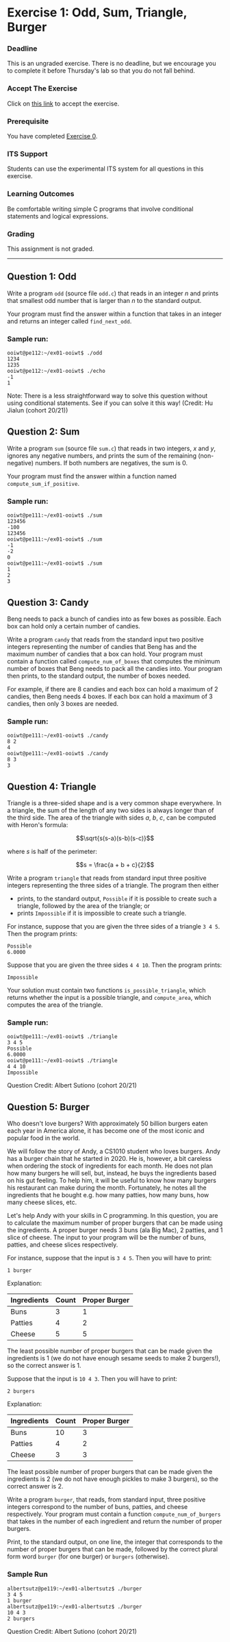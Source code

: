 # Exercise 1: Odd, Sum, Triangle, Burger

### Deadline

This is an ungraded exercise.  There is no deadline, but we encourage you to complete it before Thursday's lab so that you do not fall behind.

### Accept The Exercise

Click on [this link](https://classroom.github.com/a/zy46xTMH) to accept the exercise.

### Prerequisite

You have completed [Exercise 0](ex00.md). 

### ITS Support

Students can use the experimental ITS system for all questions in this exercise.

### Learning Outcomes

Be comfortable writing simple C programs that involve conditional statements and logical expressions.

### Grading

This assignment is not graded.

-------

## Question 1: Odd

Write a program `odd` (source file `odd.c`) that reads in an integer $n$ and prints that smallest odd number that is larger than $n$ to the standard output.

Your program must find the answer within a function that takes in an integer and returns an integer called `find_next_odd`.

### Sample run:

```
ooiwt@pe112:~/ex01-ooiwt$ ./odd
1234
1235
ooiwt@pe112:~/ex01-ooiwt$ ./echo
-1
1
```

Note: There is a less straightforward way to solve this question without using conditional statements.  See if you can solve it this way! (Credit: Hu Jialun (cohort 20/21))

## Question 2: Sum

Write a program `sum` (source file `sum.c`) that reads in two integers, $x$ and $y$, ignores any negative numbers, and prints the sum of the remaining (non-negative) numbers.  If both numbers are negatives, the sum is 0.

Your program must find the answer within a function named `compute_sum_if_positive`.

### Sample run:

```
ooiwt@pe111:~/ex01-ooiwt$ ./sum
123456
-100
123456
ooiwt@pe111:~/ex01-ooiwt$ ./sum
-1
-2
0
ooiwt@pe111:~/ex01-ooiwt$ ./sum
1
2
3
```

## Question 3: Candy

Beng needs to pack a bunch of candies into as few boxes as possible.  Each box can hold only a certain number of candies.

Write a program `candy` that reads from the standard input two positive integers representing the number of candies that Beng has and the maximum number of candies that a box can hold.  Your program must contain a function called `compute_num_of_boxes` that computes the minimum number of boxes that Beng needs to pack all the candies into.  Your program then prints, to the standard output, the number of boxes needed.

For example, if there are 8 candies and each box can hold a maximum of 2 candies, then Beng needs 4 boxes.  If each box can hold a maximum of 3 candies, then only 3 boxes are needed.

### Sample run:

```
ooiwt@pe111:~/ex01-ooiwt$ ./candy
8 2
4
ooiwt@pe111:~/ex01-ooiwt$ ./candy
8 3
3
```

## Question 4: Triangle

Triangle is a three-sided shape and is a very common shape everywhere.  In a triangle, the sum of the length of any two sides is always longer than of the third side.  The area of the triangle with sides $a$, $b$, $c$, can be computed with Heron's formula:

$$\sqrt{s(s-a)(s-b)(s-c)}$$

where $s$ is half of the perimeter:

$$s = \frac{a + b + c}{2}$$

Write a program `triangle` that reads from standard input three positive integers representing the three sides of a triangle.  The program then either
- prints, to the standard output, `Possible` if it is possible to create such a triangle, followed by the area of the triangle; or
- prints `Impossible` if it is impossible to create such a triangle.

For instance, suppose that you are given the three sides of a triangle `3 4 5`. Then the program prints:
```
Possible
6.0000
```

Suppose that you are given the three sides `4 4 10`. Then the program prints:
```
Impossible
```

Your solution must contain two functions `is_possible_triangle`, which returns whether the input is a possible triangle, and `compute_area`, which computes the area of the triangle.

### Sample run:

```
ooiwt@pe111:~/ex01-ooiwt$ ./triangle
3 4 5
Possible
6.0000
ooiwt@pe111:~/ex01-ooiwt$ ./triangle
4 4 10
Impossible
```

Question Credit: Albert Sutiono (cohort 20/21)

## Question 5: Burger

Who doesn't love burgers? With approximately 50 billion burgers eaten each year in America alone, it has become one of the most iconic and popular food in the world.

We will follow the story of Andy, a CS1010 student who loves burgers. Andy has a burger chain that he started in 2020.  He is, however, a bit careless when ordering the stock of ingredients for each month. He does not plan how many burgers he will sell, but, instead, he buys the ingredients based on his gut feeling. To help him, it will be useful to know how many burgers his restaurant can make during the month. Fortunately, he notes all the ingredients that he bought e.g. how many patties, how many buns, how many cheese slices, etc.

Let's help Andy with your skills in C programming. In this question, you are to calculate the maximum number of proper burgers that can be made using the ingredients.   A proper burger needs 3 buns (ala Big Mac), 2 patties, and 1 slice of cheese. The input to your program will be the number of buns, patties, and cheese slices respectively.

For instance, suppose that the input is `3 4 5`. Then you will have to print:
```
1 burger
```

Explanation:

| Ingredients  | Count | Proper Burger |
|--------------|-------|---------------|
| Buns         | 3    | 1             |
| Patties      | 4    | 2            |
| Cheese       | 5    | 5            |

The least possible number of proper burgers that can be made given the ingredients is 1 (we do not have enough sesame seeds to make 2 burgers!), so the correct answer is 1.

Suppose that the input is `10 4 3`. Then you will have to print:
```
2 burgers
```

Explanation:

| Ingredients  | Count | Proper Burger |
|--------------|-------|---------------|
| Buns         | 10    | 3             |
| Patties      | 4     | 2             |
| Cheese       | 3     | 3             |

The least possible number of proper burgers that can be made given the ingredients is 2 (we do not have enough pickles to make 3 burgers), so the correct answer is 2.

Write a program `burger`, that reads, from standard input, three positive integers correspond to the number of buns, patties, and cheese respectively.  Your program must contain a function `compute_num_of_burgers` that takes in the number of each ingredient and return the number of proper burgers.

Print, to the standard output, on one line, the integer that corresponds to the number of proper burgers that can be made, followed by the correct plural form word `burger` (for one burger) or `burgers` (otherwise).

### Sample Run
```
albertsutz@pe119:~/ex01-albertsutz$ ./burger
3 4 5
1 burger
albertsutz@pe119:~/ex01-albertsutz$ ./burger
10 4 3
2 burgers
```

Question Credit: Albert Sutiono (cohort 20/21)